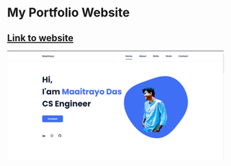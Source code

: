 # My Portfolio Website
## [Link to website](https://maaitrayo.github.io/Maaitrayo-Das/)


![preview img](/preview.png)
